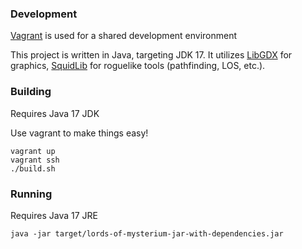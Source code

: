 ### Development
[Vagrant](https://www.vagrantup.com/) is used for a shared development environment

This project is written in Java, targeting JDK 17. It utilizes [LibGDX](https://libgdx.com/) for graphics, [SquidLib](https://github.com/yellowstonegames/SquidLib) for roguelike tools (pathfinding, LOS, etc.).


### Building
Requires Java 17 JDK

Use vagrant to make things easy!
```shell
vagrant up
vagrant ssh
./build.sh
```

### Running
Requires Java 17 JRE
```shell
java -jar target/lords-of-mysterium-jar-with-dependencies.jar
```